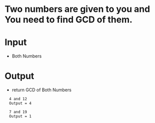# Two numbers are given to you and You need to find GCD of them.

# Input

- Both Numbers

# Output

- return GCD of Both Numbers

```
  4 and 12
  Output = 4
  
  7 and 19
  Output = 1
```

